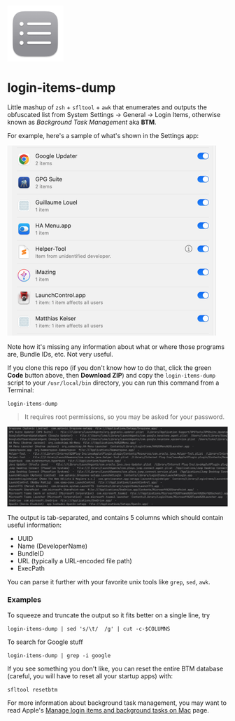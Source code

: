 <img src=icon.png width=128>

# login-items-dump

Little mashup of `zsh` + `sfltool` + `awk` that enumerates and outputs the obfuscated list from System Settings → General → Login Items, otherwise known as *Background Task Management* aka **BTM**.

For example, here's a sample of what's shown in the Settings app:

<img src=image1.png width=478>

Note how it's missing any information about what or where those programs are, Bundle IDs, etc. Not very useful.

If you clone this repo (if you don't know how to do that, click the green **Code** button above, then **Download ZIP**) and copy the `login-items-dump` script to your `/usr/local/bin` directory, you can run this command from a Terminal:

```
login-items-dump
```

> It requires root permissions, so you may be asked for your password.

<img src=image2.png width=1163>

The output is tab-separated, and contains 5 columns which should contain useful information:

- UUID
- Name (DeveloperName)
- BundleID
- URL (typically a URL-encoded file path)
- ExecPath

You can parse it further with your favorite unix tools like `grep`, `sed`, `awk`.

### Examples

To squeeze and truncate the output so it fits better on a single line, try

```
login-items-dump | sed 's/\t/  /g' | cut -c-$COLUMNS
```

To search for Google stuff
```
login-items-dump | grep -i google
```

If you see something you don't like, you can reset the entire BTM database (careful, you will have to reset all your startup apps) with:
```
sfltool resetbtm
```

For more information about background task management, you may want to read Apple's [Manage login items and background tasks on Mac](https://support.apple.com/guide/deployment/manage-login-items-background-tasks-mac-depdca572563/web) page.
